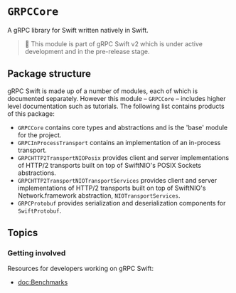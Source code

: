 # ``GRPCCore``

A gRPC library for Swift written natively in Swift.

> 🚧 This module is part of gRPC Swift v2 which is under active development and in the pre-release
> stage.

## Package structure

gRPC Swift is made up of a number of modules, each of which is documented separately. However this
module – ``GRPCCore`` – includes higher level documentation such as tutorials. The following list
contains products of this package:

- ``GRPCCore`` contains core types and abstractions and is the 'base' module for the project.
- `GRPCInProcessTransport` contains an implementation of an in-process transport.
- `GRPCHTTP2TransportNIOPosix` provides client and server implementations of HTTP/2 transports built
  on top of SwiftNIO's POSIX Sockets abstractions.
- `GRPCHTTP2TransportNIOTransportServices` provides client and server implementations of HTTP/2
  transports built on top of SwiftNIO's Network.framework abstraction, `NIOTransportServices`.
- `GRPCProtobuf` provides serialization and deserialization components for `SwiftProtobuf`.

## Topics

### Getting involved

Resources for developers working on gRPC Swift:

- <doc:Benchmarks>
